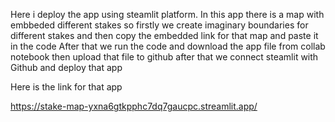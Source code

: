 Here i deploy the app using steamlit platform. In this app there is a map with embbeded different stakes
so firstly we create imaginary boundaries for different stakes and then copy the embedded link for that map and paste it in the code
After that we run the code and download the app file from collab notebook then upload that file to github
after that we connect steamlit with Github and deploy that app

Here is the link for that app

https://stake-map-yxna6gtkpphc7dq7gaucpc.streamlit.app/
